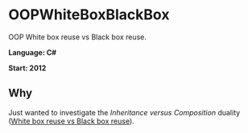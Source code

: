 # OOPWhiteBoxBlackBox
OOP White box reuse vs Black box reuse.

**Language: C#**

**Start: 2012**

## Why
Just wanted to investigate the _Inheritance versus Composition_ duality ([White box reuse vs Black box reuse](http://www.visbox.com/prajlich/T/node14.html)).
